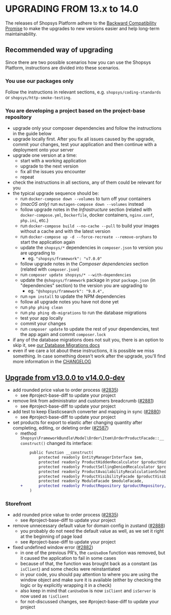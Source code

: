 # UPGRADING FROM 13.x to 14.0

The releases of Shopsys Platform adhere to the [Backward Compatibility Promise](https://docs.shopsys.com/en/latest/contributing/backward-compatibility-promise/) to make the upgrades to new versions easier and help long-term maintainability.

## Recommended way of upgrading

Since there are two possible scenarios how you can use the Shopsys Platform, instructions are divided into these scenarios.

### You use our packages only

Follow the instructions in relevant sections, e.g. `shopsys/coding-standards` or `shopsys/http-smoke-testing`.

### You are developing a project based on the project-base repository

- upgrade only your composer dependencies and follow the instructions in the guide below
- upgrade locally first. After you fix all issues caused by the upgrade, commit your changes, test your application and then continue with a deployment onto your server
- upgrade one version at a time:
  - start with a working application
  - upgrade to the next version
  - fix all the issues you encounter
  - repeat
- check the instructions in all sections, any of them could be relevant for you
- the typical upgrade sequence should be:
  - run `docker-compose down --volumes` to turn off your containers
  - _(macOS only)_ run `mutagen-compose down --volumes` instead
  - follow upgrade notes in the _Infrastructure_ section (related with `docker-compose.yml`, `Dockerfile`, docker containers, `nginx.conf`, `php.ini`, etc.)
  - run `docker-compose build --no-cache --pull` to build your images without a cache and with the latest version
  - run `docker-compose up -d --force-recreate --remove-orphans` to start the application again
  - update the `shopsys/*` dependencies in `composer.json` to version you are upgrading to
    - eg. `"shopsys/framework": "v7.0.0"`
  - follow upgrade notes in the _Composer dependencies_ section (related with `composer.json`)
  - run `composer update shopsys/* --with-dependencies`
  - update the `@shopsys/framework` package in your `package.json` (in "dependencies" section) to the version you are upgrading to
    - eg. `"@shopsys/framework": "9.0.4",`
  - run `npm install` to update the NPM dependencies
  - follow all upgrade notes you have not done yet
  - run `php phing clean`
  - run `php phing db-migrations` to run the database migrations
  - test your app locally
  - commit your changes
  - run `composer update` to update the rest of your dependencies, test the app again and commit `composer.lock`
- if any of the database migrations does not suit you, there is an option to skip it, see [our Database Migrations docs](https://docs.shopsys.com/en/latest/introduction/database-migrations/#reordering-and-skipping-migrations)
- even if we care a lot about these instructions, it is possible we miss something. In case something doesn't work after the upgrade, you'll find more information in the [CHANGELOG](CHANGELOG-14.0.md)

<!-- Insert upgrade instructions in the following format:
- general instruction ([#<PR number>](https://github.com/shopsys/shopsys/pull/<PR number>))
    - additional instructions
    - see #project-base-diff to update your project
-->

## [Upgrade from v13.0.0 to v14.0.0-dev](https://github.com/shopsys/shopsys/compare/v13.0.0...14.0)

-   add rounded price value to order process ([#2835](https://github.com/shopsys/shopsys/pull/2835))
    -   see #project-base-diff to update your project
-   remove link from administrator and customers breadcrumb ([#2881](https://github.com/shopsys/shopsys/pull/2881))
    -   see #project-base-diff to update your project
-   add test to keep Elasticsearch converter and mapping in sync ([#2880](https://github.com/shopsys/shopsys/pull/2880))
    -   see #project-base-diff to update your project
-   set products for export to elastic after changing quantity after completing, editing, or deleting order ([#2587](https://github.com/shopsys/shopsys/pull/2587))
    -   method `Shopsys\FrameworkBundle\Model\Order\Item\OrderProductFacade::__construct()` changed its interface:
        ```diff
            public function __construct(
                protected readonly EntityManagerInterface $em,
                protected readonly ProductHiddenRecalculator $productHiddenRecalculator,
                protected readonly ProductSellingDeniedRecalculator $productSellingDeniedRecalculator,
                protected readonly ProductAvailabilityRecalculationScheduler $productAvailabilityRecalculationScheduler,
                protected readonly ProductVisibilityFacade $productVisibilityFacade,
                protected readonly ModuleFacade $moduleFacade,
        +       protected readonly ProductRepository $productRepository,
            )
        ```
### Storefront

-   add rounded price value to order process ([#2835](https://github.com/shopsys/shopsys/pull/2835))
    -   see #project-base-diff to update your project
- remove unnecessary default value for domain config in zustand ([#2888](https://github.com/shopsys/shopsys/pull/2888))
  - you probably do not need the default value as well, as we set it right at the beginning of page load
  - see #project-base-diff to update your project
- fixed undefined window error ([#2882](https://github.com/shopsys/shopsys/pull/2882))
  - in one of the previous PR's, the `canUseDom` function was removed, but it caused the application to fail in some cases
  - because of that, the function was brought back as a constant (as `isClient`) and some checks were reinstantiated
  - in your code, you should pay attention to where you are using the window object and make sure it is available (either by checking the logic or by explicitly wrapping it in a check)
  - also keep in mind that `canUseDom` is now `isClient` and `isServer` is now used as `!isClient`
  - for not-discussed changes, see #project-base-diff to update your project
